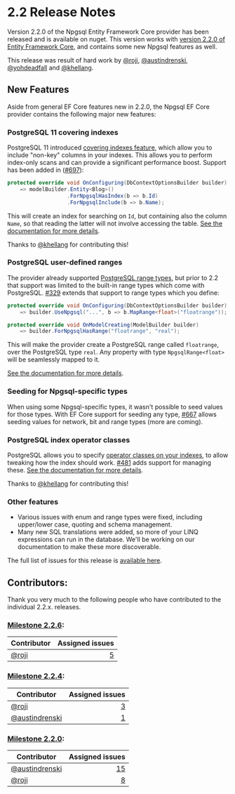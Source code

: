 # 2.2 Release Notes

Version 2.2.0 of the Npgsql Entity Framework Core provider has been released and is available on nuget. This version works with [version 2.2.0 of Entity Framework Core](https://docs.microsoft.com/ef/core/what-is-new/ef-core-2.2), and contains some new Npgsql features as well.

This release was result of hard work by [@roji](https://github.com/roji/), [@austindrenski](https://github.com/austindrenski), [@yohdeadfall](https://github.com/yohdeadfall) and [@khellang](https://github.com/khellang).

## New Features

Aside from general EF Core features new in 2.2.0, the Npgsql EF Core provider contains the following major new features:

### PostgreSQL 11 covering indexes

PostgreSQL 11 introduced [covering indexes feature](https://paquier.xyz/postgresql-2/postgres-11-covering-indexes), which allow you to include "non-key" columns in your indexes. This allows you to perform index-only scans and can provide a significant performance boost. Support has been added in ([#697](https://github.com/npgsql/Npgsql.EntityFrameworkCore.PostgreSQL/issues/697)):

```c#
protected override void OnConfiguring(DbContextOptionsBuilder builder)
    => modelBuilder.Entity<Blog>()
                   .ForNpgsqlHasIndex(b => b.Id)
                   .ForNpgsqlInclude(b => b.Name);
```

This will create an index for searching on `Id`, but containing also the column `Name`, so that reading the latter will not involve accessing the table. [See the documentation for more details](../modeling/indexes.md).

Thanks to [@khellang](https://github.com/khellang) for contributing this!

### PostgreSQL user-defined ranges

The provider already supported [PostgreSQL range types](https://www.postgresql.org/docs/current/rangetypes.html), but prior to 2.2 that support was limited to the built-in range types which come with PostgreSQL. [#329](https://github.com/npgsql/Npgsql.EntityFrameworkCore.PostgreSQL/issues/329) extends that support to range types which you define:

```c#
protected override void OnConfiguring(DbContextOptionsBuilder builder)
    => builder.UseNpgsql("...", b => b.MapRange<float>("floatrange"));

protected override void OnModelCreating(ModelBuilder builder)
    => builder.ForNpgsqlHasRange("floatrange", "real");
```

This will make the provider create a PostgreSQL range called `floatrange`, over the PostgreSQL type `real`. Any property with type `NpgsqlRange<float>` will be seamlessly mapped to it.

[See the documentation for more details](../mapping/range.md).

### Seeding for Npgsql-specific types

When using some Npgsql-specific types, it wasn't possible to seed values for those types. With EF Core support for seeding any type, [#667](https://github.com/npgsql/Npgsql.EntityFrameworkCore.PostgreSQL/issues/667) allows seeding values for network, bit and range types (more are coming).

### PostgreSQL index operator classes

PostgreSQL allows you to specify [operator classes on your indexes](https://www.postgresql.org/docs/current/indexes-opclass.html), to allow tweaking how the index should work. [#481](https://github.com/npgsql/Npgsql.EntityFrameworkCore.PostgreSQL/issues/481) adds support for managing these. [See the documentation for more details](../modeling/indexes.md).

Thanks to [@khellang](https://github.com/khellang) for contributing this!

### Other features

* Various issues with enum and range types were fixed, including upper/lower case, quoting and schema management.
* Many new SQL translations were added, so more of your LINQ expressions can run in the database. We'll be working on our documentation to make these more discoverable.

The full list of issues for this release is [available here](https://github.com/npgsql/Npgsql.EntityFrameworkCore.PostgreSQL/issues?q=milestone%3A2.2.0+is%3Aclosed&utf8=%E2%9C%93).

## Contributors:

Thank you very much to the following people who have contributed to the individual 2.2.x. releases.

### [Milestone 2.2.6](https://github.com/npgsql/npgsql/issues?q=is%3Aissue+milestone%3A2.2.6):

| Contributor                                                                        | Assigned issues                                                                                                         |
| ---------------------------------------------------------------------------------- | -----------------------------------------------------------------------------------------------------------------------:|
| [@roji](https://github.com/roji)                                                   |                 [5](https://github.com/npgsql/npgsql/issues?q=is%3Aissue+milestone%3A2.2.6+is%3Aclosed+assignee%3Aroji) |


### [Milestone 2.2.4](https://github.com/npgsql/npgsql/issues?q=is%3Aissue+milestone%3A2.2.4):

| Contributor                                                                        | Assigned issues                                                                                                         |
| ---------------------------------------------------------------------------------- | -----------------------------------------------------------------------------------------------------------------------:|
| [@roji](https://github.com/roji)                                                   |                 [3](https://github.com/npgsql/npgsql/issues?q=is%3Aissue+milestone%3A2.2.4+is%3Aclosed+assignee%3Aroji) |
| [@austindrenski](https://github.com/austindrenski)                                 |        [1](https://github.com/npgsql/npgsql/issues?q=is%3Aissue+milestone%3A2.2.4+is%3Aclosed+assignee%3Aaustindrenski) |


### [Milestone 2.2.0](https://github.com/npgsql/npgsql/issues?q=is%3Aissue+milestone%3A2.2.0):

| Contributor                                                                        | Assigned issues                                                                                                         |
| ---------------------------------------------------------------------------------- | -----------------------------------------------------------------------------------------------------------------------:|
| [@austindrenski](https://github.com/austindrenski)                                 |       [15](https://github.com/npgsql/npgsql/issues?q=is%3Aissue+milestone%3A2.2.0+is%3Aclosed+assignee%3Aaustindrenski) |
| [@roji](https://github.com/roji)                                                   |                 [8](https://github.com/npgsql/npgsql/issues?q=is%3Aissue+milestone%3A2.2.0+is%3Aclosed+assignee%3Aroji) |

